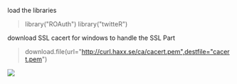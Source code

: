 load the libraries
>library("ROAuth")
>library("twitteR")


download SSL cacert for windows to handle the SSL Part
>download.file(url="http://curl.haxx.se/ca/cacert.pem",destfile="cacert.pem")



![](http://i.imgur.com/HHZH4r0.png)
